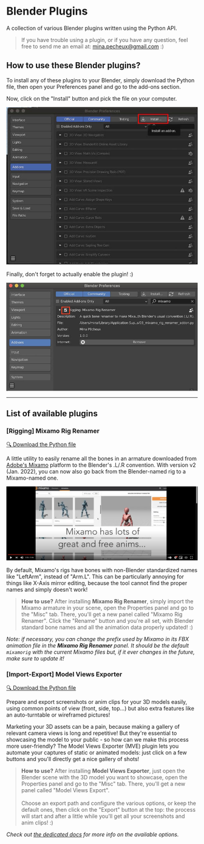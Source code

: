 # Blender Plugins

A collection of various Blender plugins written using the Python API.

> If you have trouble using a plugin, or if you have any question, feel free to send me an email at: mina.pecheux@gmail.com :)

## How to use these Blender plugins?

To install any of these plugins to your Blender, simply download the Python file, then open your Preferences panel and go to the add-ons section.

Now, click on the "Install" button and pick the file on your computer.

![addon-install](./img/addon-install.jpg)

Finally, don't forget to actually enable the plugin! :)

![addon-enable](./img/addon-enable.jpg)

---

## List of available plugins

### [Rigging] Mixamo Rig Renamer

[🔍 Download the Python file](./Rigging/MixamoRigRenamer.py)

A little utility to easily rename all the bones in an armature downloaded from [Adobe's Mixamo](https://mixamo.com/) platform to the Blender's .L/.R convention. With version v2 (Jan. 2022), you can now also go back from the Blender-named
rig to a Mixamo-named one.

[![demo-mixamo-rig-renamer](./img/yt-icon_MixamoRigRenamer.png)](http://www.youtube.com/watch?v=yr9OXtdriHY)

By default, Mixamo's rigs have bones with non-Blender standardized names like "LeftArm", instead of "Arm.L". This can be particularly annoying for things like X-Axis mirror editing, because the tool cannot find the proper names and simply doesn't work!

> **How to use?** After installing **Mixamo Rig Renamer**, simply import the Mixamo armature in your scene, open the Properties panel and go to the "Misc" tab. There, you'll get a new panel called "Mixamo Rig Renamer". Click the "Rename" button and you're all set, with Blender standard bone names and all the animation data properly updated! :)

*Note: if necessary, you can change the prefix used by Mixamo in its FBX animation file in the **Mixamo Rig Renamer** panel. It should be the default `mixamorig` with the current Mixamo files but, if it ever changes in the future, make sure to update it!*

### [Import-Export] Model Views Exporter

[🔍 Download the Python file](./ImportExport/ModelViewsExporter.py)

Prepare and export screenshots or anim clips for your 3D models easily, using common points of view (front, side, top...) but also extra features like an auto-turntable or wireframed pictures!

<!-- [![demo-model-views-exporter](./img/yt-icon_ModelViewsExporter.png)](http://www.youtube.com/watch?v=yr9OXtdriHY) -->

Marketing your 3D assets can be a pain, because making a gallery of relevant camera views is long and repetitive! But they're essential to showcasing the model to your public - so how can we make this process more user-friendly?
The Model Views Exporter (MVE) plugin lets you automate your captures of static or animated models: just click on a few buttons and you'll directly get a nice gallery of shots!

> **How to use?** After installing **Model Views Exporter**, just open the Blender scene with the 3D model you want to showcase, open the Properties panel and go to the "Misc" tab. There, you'll get a new panel called "Model Views Export".<br /><br />Choose an export path and configure the various options, or keep the default ones, then click on the "Export" button at the top: the process will start and after a little while you'll get all your screenshots and anim clips! :)

*Check out [the dedicated docs](./ImportExport/ModelViewsExporter.md) for more info on the available options.*
